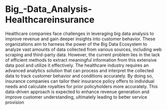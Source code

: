 # Big_-Data_Analysis-Healthcareinsurance
Healthcare companies face challenges in leveraging big data analysis to improve
revenue and gain deeper insights into customer behavior. These organizations aim to harness 
the power of the Big Data Ecosystem to analyze vast amounts of data collected from various 
sources, including web scraping and third-party data. However, the current problem lies in the 
lack of efficient methods to extract meaningful information from this extensive data pool and 
utilize it effectively. The healthcare industry requires an advanced analytics solution that can 
process and interpret the collected data to track customer behavior and conditions accurately. 
By doing so, insurance companies can tailor their insurance policy offers to individual needs 
and calculate royalties for prior policyholders more accurately. This data-driven approach is 
expected to enhance revenue generation and improve customer understanding, ultimately 
leading to better service provision
